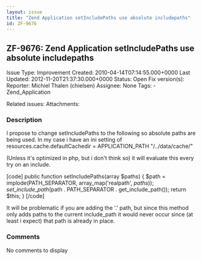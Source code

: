 ```yaml
---
layout: issue
title: "Zend Application setIncludePaths use absolute includepaths"
id: ZF-9676
---
```


ZF-9676: Zend Application setIncludePaths use absolute includepaths
-------------------------------------------------------------------

 Issue Type: Improvement Created: 2010-04-14T07:14:55.000+0000 Last Updated: 2012-11-20T21:37:30.000+0000 Status: Open Fix version(s): 
 Reporter:  Michiel Thalen (chielsen)  Assignee:  None  Tags: - Zend\_Application
 
 Related issues: 
 Attachments: 
### Description

I propose to change setIncludePaths to the following so absolute paths are being used. In my case i have an ini setting of resources.cache.defaultCachedir = APPLICATION\_PATH "/../data/cache/"

(Unless it's optimized in php, but i don't think so) it will evaluate this every try on an include.

[code] public function setIncludePaths(array $paths) { $path = implode(PATH\_SEPARATOR, array\_map('realpath', $paths)); set\_include\_path($path . PATH\_SEPARATOR . get\_include\_path()); return $this; } [/code]

It will be problematic if you are adding the '.' path, but since this method only adds paths to the current include\_path it would never occur since (at least i expect) that path is already in place.

 

 

### Comments

No comments to display